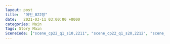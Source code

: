 ```yaml
---
layout: post
title:  "메인_022장"
date:   2021-03-11 03:00:00 +0000
categories: Main
Tags: Story Main
SceneCode: ["scene_cp22_q1_s10,2211", "scene_cp22_q1_s20,2212", "scene_cp22_q2_s10,2221", "scene_cp22_q2_s20,2222", "scene_cp22_q3_s10,2231", "scene_cp22_q3_s20,2232", "scene_cp22_q4_s10,2241", "scene_cp22_q4_s20,2242", "scene_cp22_q4_s30,2243"]
---
```

